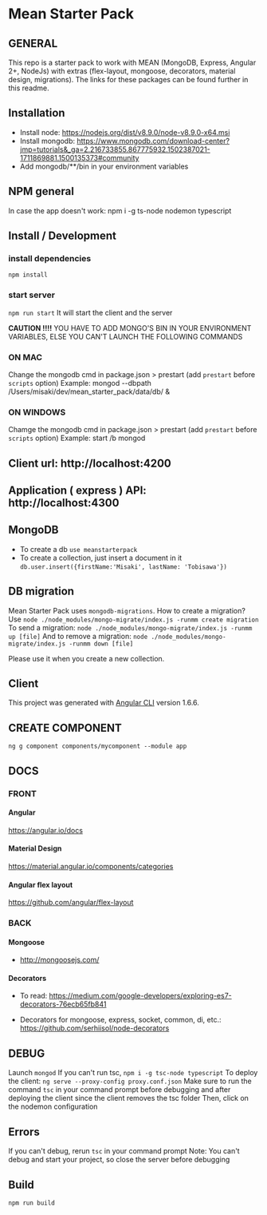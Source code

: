 
#  Mean Starter Pack

## GENERAL

This repo is a starter pack to work with MEAN (MongoDB, Express, Angular 2+, NodeJs) with extras (flex-layout, mongoose, decorators, material design, migrations). The links for these packages can be found further in this readme.

## Installation

- Install node: https://nodejs.org/dist/v8.9.0/node-v8.9.0-x64.msi
- Install mongodb: https://www.mongodb.com/download-center?jmp=tutorials&_ga=2.216733855.867775932.1502387021-1711869881.1500135373#community
- Add mongodb/**/bin in your environment variables

## NPM general

In case the app doesn't work: 
npm i -g ts-node nodemon typescript

## Install / Development

### install dependencies
`npm install`

### start server
`npm run start`
It will start the client and the server

**CAUTION !!!!**
YOU HAVE TO ADD MONGO'S BIN IN YOUR ENVIRONMENT VARIABLES, ELSE YOU CAN'T LAUNCH THE FOLLOWING COMMANDS

### ON MAC
Change the mongodb cmd in package.json > prestart (add `prestart` before `scripts` option)
Example: mongod --dbpath /Users/misaki/dev/mean_starter_pack/data/db/ &

### ON WINDOWS
Chamge the mongodb cmd in package.json > prestart (add `prestart` before `scripts` option)
Example: start /b mongod

## Client url: http://localhost:4200
## Application ( express ) API: http://localhost:4300


## MongoDB

- To create a db `use meanstarterpack`
- To create a collection, just insert a document in it `db.user.insert({firstName:'Misaki', lastName: 'Tobisawa'})`

## DB migration

Mean Starter Pack uses `mongodb-migrations`.
How to create a migration? Use 
`node ./node_modules/mongo-migrate/index.js -runmm create migration`
To send a migration: 
`node ./node_modules/mongo-migrate/index.js -runmm up [file]`
And to remove a migration: 
`node ./node_modules/mongo-migrate/index.js -runmm down [file]`

Please use it when you create a new collection.

## Client

This project was generated with [Angular CLI](https://github.com/angular/angular-cli) version 1.6.6.

## CREATE COMPONENT

`ng g component components/mycomponent --module app`

## DOCS

### FRONT

#### Angular

https://angular.io/docs

#### Material Design

https://material.angular.io/components/categories

#### Angular flex layout

https://github.com/angular/flex-layout

### BACK

#### Mongoose

- http://mongoosejs.com/

#### Decorators

- To read: https://medium.com/google-developers/exploring-es7-decorators-76ecb65fb841

- Decorators for mongoose, express, socket, common, di, etc.: https://github.com/serhiisol/node-decorators

## DEBUG

Launch `mongod`
If you can't run tsc, `npm i -g tsc-node typescript`
To deploy the client: `ng serve --proxy-config proxy.conf.json`
Make sure to run the command `tsc` in your command prompt before debugging and after deploying the client since the client removes the tsc folder
Then, click on the nodemon configuration


## Errors

If you can't debug, rerun `tsc` in your command prompt
Note: You can't debug and start your project, so close the server before debugging

## Build

`npm run build`